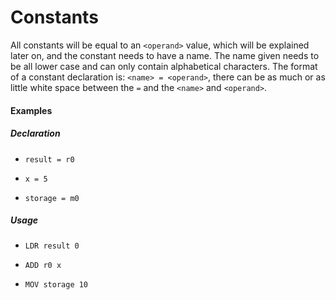 # Constants

All constants will be equal to an `<operand>` value, which will be explained later on, and the constant needs to have a name. The name given needs to be all lower case and can only contain alphabetical characters. The format of a constant declaration is: `<name> = <operand>`, there can be as much or as little white space between the `=` and the `<name>` and `<operand>`.

#### Examples

##### Declaration

* `result = r0`

* `x = 5`

* `storage = m0`

##### Usage

* `LDR result 0`

* `ADD r0 x`

* `MOV storage 10`
